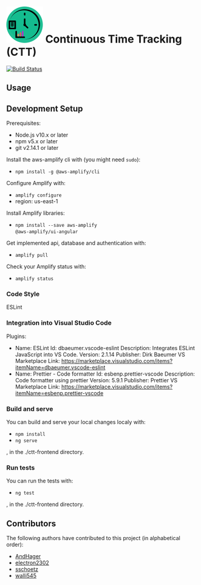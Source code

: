 # ![Image](./docs/cttIcon.svg) Continuous Time Tracking (CTT)

[![Build Status](https://drone.dev.sart.solutions/api/badges/electron2302/continuous-time-tracking/status.svg?ref=refs/heads/develop)](https://drone.dev.sart.solutions/electron2302/continuous-time-tracking)

## Usage

## Development Setup

Prerequisites:

- Node.js v10.x or later
- npm v5.x or later
- git v2.14.1 or later

Install the aws-amplify cli with (you might need <code>sudo</code>):

- <code>npm install -g @aws-amplify/cli</code>

Configure Amplify with:

- <code>amplify configure</code>
- region: us-east-1

Install Amplify libraries:

- <code>npm install --save aws-amplify @aws-amplify/ui-angular</code>

Get implemented api, database and authentication with:

- <code>amplify pull</code>

Check your Amplify status with:

- <code>amplify status</code>

### Code Style

ESLint

### Integration into Visual Studio Code

Plugins:

- Name: ESLint
  Id: dbaeumer.vscode-eslint
  Description: Integrates ESLint JavaScript into VS Code.
  Version: 2.1.14
  Publisher: Dirk Baeumer
  VS Marketplace Link: https://marketplace.visualstudio.com/items?itemName=dbaeumer.vscode-eslint
- Name: Prettier - Code formatter
  Id: esbenp.prettier-vscode
  Description: Code formatter using prettier
  Version: 5.9.1
  Publisher: Prettier
  VS Marketplace Link: https://marketplace.visualstudio.com/items?itemName=esbenp.prettier-vscode

### Build and serve

You can build and serve your local changes localy with:

- <code>npm install</code>
- <code>ng serve</code>

, in the ./ctt-frontend directory.

### Run tests

You can run the tests with:

- <code>ng test</code>

, in the ./ctt-frontend directory.

## Contributors

The following authors have contributed to this project (in alphabetical order):

- [AndHager](https://github.com/AndHager)
- [electron2302](https://github.com/electron2302)
- [sschoetz](https://github.com/sschoetz)
- [walli545](https://github.com/walli545)
